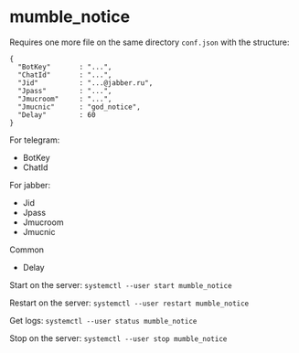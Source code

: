 # mumble_notice

Requires one more file on the same directory `conf.json` with the structure:
```
{
  "BotKey"       : "...",
  "ChatId"       : "...",
  "Jid"          : "...@jabber.ru",
  "Jpass"        : "...",
  "Jmucroom"     : "...",
  "Jmucnic"      : "god_notice",
  "Delay"        : 60
}
```
For telegram:
* BotKey
* ChatId

For jabber:
* Jid
* Jpass
* Jmucroom
* Jmucnic

Common
* Delay 

Start on the server:
```systemctl --user start mumble_notice```

Restart on the server:
```systemctl --user restart mumble_notice```

Get logs:
```systemctl --user status mumble_notice```

Stop on the server:
```systemctl --user stop mumble_notice```
